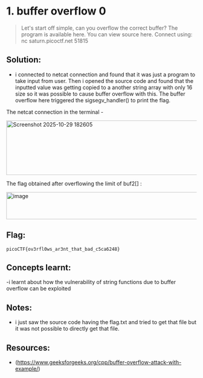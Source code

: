 # 1. buffer overflow 0

>Let's start off simple, can you overflow the correct buffer? The program is available here. You can view source here.
Connect using:
nc saturn.picoctf.net 51815


## Solution:

- i connected to netcat connection and found that it was just a program to take input from user. Then i opened the source code and found that  the inputted value was getting copied to a another string array with only 16 size so it was possible to cause buffer overflow with this. The buffer overflow here triggered the sigsegv_handler() to print the flag.

The netcat connection in the terminal - 

<img width="751" height="144" alt="Screenshot 2025-10-29 182605" src="https://github.com/user-attachments/assets/936a8fb6-8080-4c06-8485-7dfa41f7bd3d" />


The flag obtained after overflowing the limit of buf2[] :

<img width="661" height="72" alt="image" src="https://github.com/user-attachments/assets/81df2ba2-7819-424b-a449-2d44293bab3f" />



## Flag:

```
picoCTF{ov3rfl0ws_ar3nt_that_bad_c5ca6248}
```

## Concepts learnt:

-i learnt about how the vulnerability of string functions due to buffer overflow can be exploited 

## Notes:

- i just saw the source code having the flag.txt and tried to get that file but it was not possible to directly get that file.

## Resources:

-  (https://www.geeksforgeeks.org/cpp/buffer-overflow-attack-with-example/)

